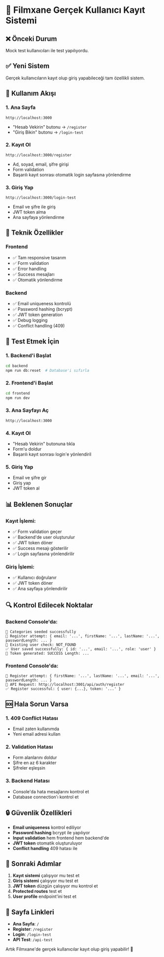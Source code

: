 # 🚀 Filmxane Gerçek Kullanıcı Kayıt Sistemi

## ❌ Önceki Durum
Mock test kullanıcıları ile test yapılıyordu.

## ✅ Yeni Sistem
Gerçek kullanıcıların kayıt olup giriş yapabileceği tam özellikli sistem.

## 🎯 Kullanım Akışı

### **1. Ana Sayfa**
```
http://localhost:3000
```
- "Hesab Vekirin" butonu → `/register`
- "Giriş Bikin" butonu → `/login-test`

### **2. Kayıt Ol**
```
http://localhost:3000/register
```
- Ad, soyad, email, şifre girişi
- Form validation
- Başarılı kayıt sonrası otomatik login sayfasına yönlendirme

### **3. Giriş Yap**
```
http://localhost:3000/login-test
```
- Email ve şifre ile giriş
- JWT token alma
- Ana sayfaya yönlendirme

## 🔧 Teknik Özellikler

### **Frontend**
- ✅ Tam responsive tasarım
- ✅ Form validation
- ✅ Error handling
- ✅ Success mesajları
- ✅ Otomatik yönlendirme

### **Backend**
- ✅ Email uniqueness kontrolü
- ✅ Password hashing (bcrypt)
- ✅ JWT token generation
- ✅ Debug logging
- ✅ Conflict handling (409)

## 🚀 Test Etmek İçin

### **1. Backend'i Başlat**
```bash
cd backend
npm run db:reset  # Database'i sıfırla
```

### **2. Frontend'i Başlat**
```bash
cd frontend
npm run dev
```

### **3. Ana Sayfayı Aç**
```
http://localhost:3000
```

### **4. Kayıt Ol**
- "Hesab Vekirin" butonuna tıkla
- Form'u doldur
- Başarılı kayıt sonrası login'e yönlendiril

### **5. Giriş Yap**
- Email ve şifre gir
- Giriş yap
- JWT token al

## 📊 Beklenen Sonuçlar

### **Kayıt İşlemi:**
- ✅ Form validation geçer
- ✅ Backend'de user oluşturulur
- ✅ JWT token döner
- ✅ Success mesajı gösterilir
- ✅ Login sayfasına yönlendirilir

### **Giriş İşlemi:**
- ✅ Kullanıcı doğrulanır
- ✅ JWT token döner
- ✅ Ana sayfaya yönlendirilir

## 🔍 Kontrol Edilecek Noktalar

### **Backend Console'da:**
```
🌱 Categories seeded successfully
🚀 Register attempt: { email: '...', firstName: '...', lastName: '...', passwordLength: ... }
👤 Existing user check: NOT_FOUND
✅ User saved successfully: { id: '...', email: '...', role: 'user' }
🎫 Token generated: SUCCESS Length: ...
```

### **Frontend Console'da:**
```
🚀 Register attempt: { firstName: '...', lastName: '...', email: '...', passwordLength: ... }
🚀 API Request: http://localhost:3001/api/auth/register
✅ Register successful: { user: {...}, token: '...' }
```

## 🆘 Hala Sorun Varsa

### 1. **409 Conflict Hatası**
- Email zaten kullanımda
- Yeni email adresi kullan

### 2. **Validation Hatası**
- Form alanlarını doldur
- Şifre en az 6 karakter
- Şifreler eşleşsin

### 3. **Backend Hatası**
- Console'da hata mesajlarını kontrol et
- Database connection'ı kontrol et

## 🔒 Güvenlik Özellikleri

- **Email uniqueness** kontrol ediliyor
- **Password hashing** bcrypt ile yapılıyor
- **Input validation** hem frontend hem backend'de
- **JWT token** otomatik oluşturuluyor
- **Conflict handling** 409 hatası ile

## 🎯 Sonraki Adımlar

1. **Kayıt sistemi** çalışıyor mu test et
2. **Giriş sistemi** çalışıyor mu test et
3. **JWT token** düzgün çalışıyor mu kontrol et
4. **Protected routes** test et
5. **User profile** endpoint'ini test et

## 🔗 Sayfa Linkleri

- **Ana Sayfa**: `/`
- **Register**: `/register`
- **Login**: `/login-test`
- **API Test**: `/api-test`

Artık Filmxane'de gerçek kullanıcılar kayıt olup giriş yapabilir! 🚀
